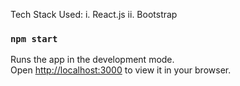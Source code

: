 Tech Stack Used:
i. React.js
ii. Bootstrap

### `npm start`

Runs the app in the development mode.\
Open [http://localhost:3000](http://localhost:3000) to view it in your browser.